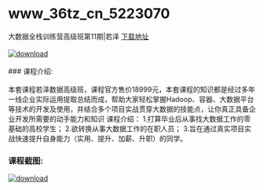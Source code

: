 # www_36tz_cn_5223070
大数据全栈训练营高级班第11期|若泽
[下载地址](http://www.36tz.cn/article/5223070 "下载地址")
<br/></br>[![download](http://36tz.cn/muke_img/2022_03_1-11-300x180.png "下载地址")](http://www.36tz.cn/article/5223070 "下载地址")
<br/></br>### 课程介绍:<br/></br>本套课程若泽数据高级班，课程官方售价18999元，本套课程的知识都是经过多年一线企业实际运用提取总结而成，帮助大家轻松掌握Hadoop、容器、大数据平台等技术的开发及使用，并结合多个项目实战贯穿大数据的技能点，让你真正具备企业开发所需要的动手能力和知识
课程介绍：
1.打算毕业后从事找大数据工作的零基础的高校学生；
2.欲转换从事大数据工作的在职人员；
3.旨在通过真实项目实战快速提升自身能力（实用、提升、加薪、升职）的同学。

### 课程截图:
[![download](http://36tz.cn/muke_img/2022_03_2-7.png "下载地址")](http://www.36tz.cn/article/5223070 "下载地址")
